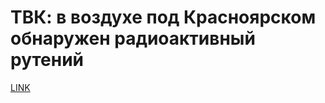 # ТВК: в воздухе под Красноярском обнаружен радиоактивный рутений



[LINK](https://varlamov.ru/2678715.html)